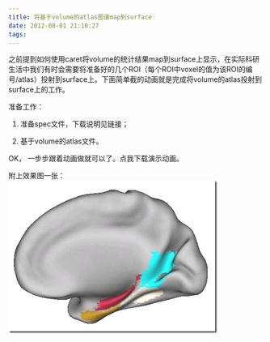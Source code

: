 ```yaml
---
title: 将基于volume的atlas图谱map到surface
date: 2012-08-01 21:10:27
tags:
---
```

之前提到如何使用caret将volume的统计结果map到surface上显示，在实际科研生活中我们有时会需要将准备好的几个ROI（每个ROI中voxel的值为该ROI的编号/atlas）投射到surface上。下面简单截的动画就是完成将volume的atlas投射到surface上的工作。

准备工作：

1. 准备spec文件，下载说明见链接；

2. 基于volume的atlas文件。

OK， 一步步跟着动画做就可以了。点我下载演示动画。

附上效果图一张：
![surfaceroi](/images/post_images/surf2.jpeg "surfaceroi")